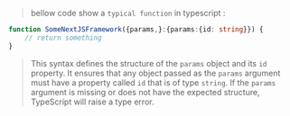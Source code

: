 > bellow code show a `typical function` in typescript :

```typescript
function SomeNextJSFramework({params,}:{params:{id: string}}) {
    // return something
}
```

>This syntax defines the structure of the `params` object and its `id` property. It ensures that any object passed as the `params` argument must have a property called `id` that is of type `string`. If the `params` argument is missing or does not have the expected structure, TypeScript will raise a type error.